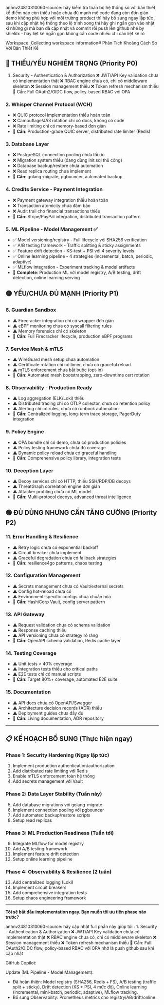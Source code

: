 anhnv24810310060-source: hãy kiểm tra toàn bộ hệ thống so với bản thiết kế điểm nào còn thiếu hoặc chưa đủ mạnh mẽ code đang còn đơn giản demo không phù hợp với môi trường product thì hãy bổ sung ngay lập tức , sau khi cập nhật hệ thống theo lộ trình xong thì hãy ghi ngắn gọn vào nhật kí những gì mà bạn đã cập nhật và commit rồi push lên github nhé by shieldx  -  hãy liệt kê ngắn gọn không cần code nhiều chỉ cần liệt kê rõ

Workspace: Collecting workspace information# Phân Tích Khoảng Cách So Với Bản Thiết Kế

## 🔴 THIẾU/YẾU NGHIÊM TRỌNG (Priority P0)
1. Security - Authentication & Authorization
❌ JWT/API Key validation chưa có implementation thật
❌ RBAC engine chưa có, chỉ có middleware skeleton
❌ Session management thiếu
❌ Token refresh mechanism thiếu
🔧 Cần: Full OAuth2/OIDC flow, policy-based RBAC với OPA
 

### 2. **Whisper Channel Protocol (WCH)**
- ❌ QUIC protocol implementation thiếu hoàn toàn
- ❌ Camouflage/JA3 rotation chỉ có docs, không có code
- ❌ Rate limiting chỉ có memory-based đơn giản
- 🔧 **Cần**: Production-grade QUIC server, distributed rate limiter (Redis)
 
### 3. **Database Layer**
- ❌ PostgreSQL connection pooling chưa tối ưu
- ❌ Migration system thiếu (đang dùng init.sql thủ công)
- ❌ Database backup/restore chưa automation
- ❌ Read replica routing chưa implement
- 🔧 **Cần**: golang-migrate, pgbouncer, automated backup

### 4. **Credits Service - Payment Integration**
- ❌ Payment gateway integration thiếu hoàn toàn
- ❌ Transaction atomicity chưa đảm bảo
- ❌ Audit trail cho financial transactions thiếu
- 🔧 **Cần**: Stripe/PayPal integration, distributed transaction pattern

### 5. **ML Pipeline - Model Management** ✅
- ✅ Model versioning/registry - Full lifecycle với SHA256 verification
- ✅ A/B testing framework - Traffic splitting & sticky assignments
- ✅ Feature drift detection - KS-test + PSI với 4 severity levels
- ✅ Online learning pipeline - 4 strategies (incremental, batch, periodic, adaptive)
- ✅ MLflow integration - Experiment tracking & model artifacts
- 🔧 **Complete**: Production ML với model registry, A/B testing, drift detection, online learning serving

## 🟡 YẾU/CHƯA ĐỦ MẠNH (Priority P1)

### 6. **Guardian Sandbox**
- ⚠️ Firecracker integration chỉ có wrapper đơn giản
- ⚠️ eBPF monitoring chưa có syscall filtering rules
- ⚠️ Memory forensics chỉ có skeleton
- 🔧 **Cần**: Full Firecracker lifecycle, production eBPF programs

### 7. **Service Mesh & mTLS**
- ⚠️ WireGuard mesh setup chưa automation
- ⚠️ Certificate rotation chỉ có timer, chưa có graceful reload
- ⚠️ mTLS enforcement chưa bắt buộc (opt-in)
- 🔧 **Cần**: Automated mesh bootstrapping, zero-downtime cert rotation

### 8. **Observability - Production Ready**
- ⚠️ Log aggregation (ELK/Loki) thiếu
- ⚠️ Distributed tracing chỉ có OTLP collector, chưa có retention policy
- ⚠️ Alerting chỉ có rules, chưa có runbook automation
- 🔧 **Cần**: Centralized logging, long-term trace storage, PagerDuty integration

### 9. **Policy Engine**
- ⚠️ OPA bundle chỉ có demo, chưa có production policies
- ⚠️ Policy testing framework chưa đủ coverage
- ⚠️ Dynamic policy reload chưa có graceful handling
- 🔧 **Cần**: Comprehensive policy library, integration tests

### 10. **Deception Layer**
- ⚠️ Decoy services chỉ có HTTP, thiếu SSH/RDP/DB decoys
- ⚠️ ThreatGraph correlation engine đơn giản
- ⚠️ Attacker profiling chưa có ML model
- 🔧 **Cần**: Multi-protocol decoys, advanced threat intelligence

## 🟢 ĐỦ DÙNG NHƯNG CẦN TĂNG CƯỜNG (Priority P2)

### 11. **Error Handling & Resilience**
- ⚠️ Retry logic chưa có exponential backoff
- ⚠️ Circuit breaker chưa implement
- ⚠️ Graceful degradation chưa có fallback strategies
- 🔧 **Cần**: resilience4go patterns, chaos testing

### 12. **Configuration Management**
- ⚠️ Secrets management chưa có Vault/external secrets
- ⚠️ Config hot-reload chưa có
- ⚠️ Environment-specific configs chưa chuẩn hóa
- 🔧 **Cần**: HashiCorp Vault, config server pattern

### 13. **API Gateway**
- ⚠️ Request validation chưa có schema validation
- ⚠️ Response caching thiếu
- ⚠️ API versioning chưa có strategy rõ ràng
- 🔧 **Cần**: OpenAPI schema validation, Redis cache layer

### 14. **Testing Coverage**
- ⚠️ Unit tests < 40% coverage
- ⚠️ Integration tests thiếu cho critical paths
- ⚠️ E2E tests chỉ có manual scripts
- 🔧 **Cần**: Target 80%+ coverage, automated E2E suite

### 15. **Documentation**
- ⚠️ API docs chưa có OpenAPI/Swagger
- ⚠️ Architecture decision records (ADR) thiếu
- ⚠️ Deployment guides chưa đầy đủ
- 🔧 **Cần**: Living documentation, ADR repository

---

## 📋 KẾ HOẠCH BỔ SUNG (Thực hiện ngay)

### Phase 1: Security Hardening (Ngay lập tức)
1. Implement production authentication/authorization
2. Add distributed rate limiting với Redis
3. Enable mTLS enforcement toàn hệ thống
4. Add secrets management với Vault

### Phase 2: Data Layer Stability (Tuần này)
5. Add database migrations với golang-migrate
6. Implement connection pooling với pgbouncer
7. Add automated backup/restore scripts
8. Setup read replicas

### Phase 3: ML Production Readiness (Tuần tới)
9. Integrate MLflow for model registry
10. Add A/B testing framework
11. Implement feature drift detection
12. Setup online learning pipeline

### Phase 4: Observability & Resilience (2 tuần)
13. Add centralized logging (Loki)
14. Implement circuit breakers
15. Add comprehensive integration tests
16. Setup chaos engineering framework

---

**Tôi sẽ bắt đầu implementation ngay. Bạn muốn tôi ưu tiên phase nào trước?**

anhnv24810310060-source: hãy cập nhật full phần này giúp tôi : 1. Security - Authentication & Authorization
❌ JWT/API Key validation chưa có implementation thật
❌ RBAC engine chưa có, chỉ có middleware skeleton
❌ Session management thiếu
❌ Token refresh mechanism thiếu
🔧 Cần: Full OAuth2/OIDC flow, policy-based RBAC với OPA nhớ là push  github sau khi cập nhật

GitHub Copilot: 

Update (ML Pipeline - Model Management):
- Đã hoàn thiện: Model registry (SHA256, Redis + FS), A/B testing (traffic split + sticky), Drift detection (KS + PSI, 4 mức độ), Online learning (incremental, mini-batch, periodic, adaptive), MLflow tracking.
- Bổ sung Observability: Prometheus metrics cho registry/AB/drift/online.